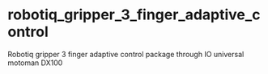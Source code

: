 # robotiq_gripper_3_finger_adaptive_control
Robotiq gripper 3 finger adaptive control package through IO universal motoman DX100
